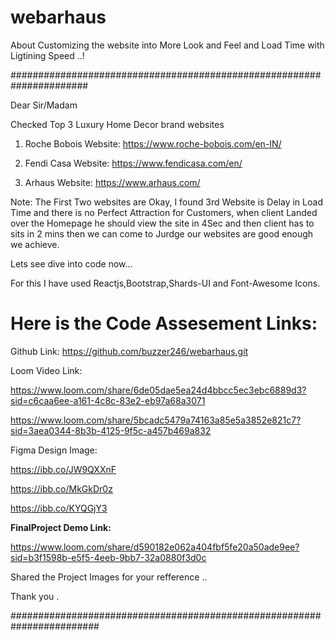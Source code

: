# webarhaus
About Customizing the website into More Look and Feel and Load Time with Ligtining Speed ..!






######################################################################

Dear Sir/Madam

Checked Top 3 Luxury Home Decor brand websites

1. Roche Bobois
Website: https://www.roche-bobois.com/en-IN/

2. Fendi Casa
Website: https://www.fendicasa.com/en/

3. Arhaus
Website: https://www.arhaus.com/

Note: The First Two websites are Okay, I found 3rd Website is Delay in Load Time and 
there is no Perfect Attraction for Customers, when client Landed over the Homepage he should 
view the site in 4Sec and then client has to sits in 2 mins then we can come to Jurdge our websites are good enough we achieve.

Lets see dive into code now...

For this I have used Reactjs,Bootstrap,Shards-UI and Font-Awesome Icons.

Here is the Code Assesement Links:
===================================

Github Link: https://github.com/buzzer246/webarhaus.git

Loom Video Link: 

https://www.loom.com/share/6de05dae5ea24d4bbcc5ec3ebc6889d3?sid=c6caa6ee-a161-4c8c-83e2-eb97a68a3071

https://www.loom.com/share/5bcadc5479a74163a85e5a3852e821c7?sid=3aea0344-8b3b-4125-9f5c-a457b469a832

Figma Design Image: 

https://ibb.co/JW9QXXnF

https://ibb.co/MkGkDr0z

https://ibb.co/KYQGjY3

**FinalProject Demo Link:**

https://www.loom.com/share/d590182e062a404fbf5fe20a50ade9ee?sid=b3f1598b-e5f5-4eeb-9bb7-32a0880f3d0c


Shared the Project Images for your refference ..

Thank you .

########################################################################
